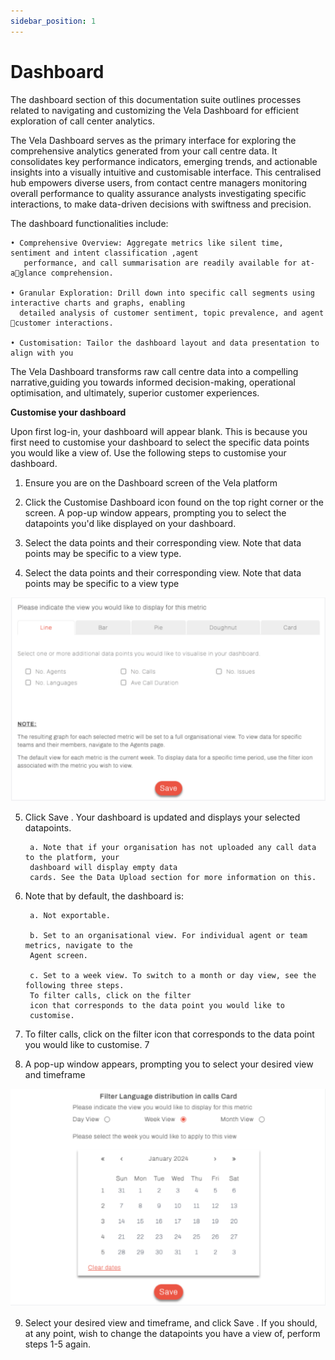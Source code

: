 ```yaml
---
sidebar_position: 1
---
```


# Dashboard

The dashboard section of this documentation suite outlines processes related to navigating and customizing 
the Vela Dashboard for efficient exploration of call center analytics.

The Vela Dashboard serves as the primary interface for exploring the comprehensive analytics generated from your 
call centre data. It consolidates key performance indicators, emerging trends, and actionable insights into a  visually 
intuitive and customisable interface. This centralised hub empowers  diverse users, from contact centre managers 
monitoring overall performance to quality assurance analysts investigating specific interactions, to make data-driven 
decisions with swiftness and precision.

 The dashboard functionalities include: 

    • Comprehensive Overview: Aggregate metrics like silent time, sentiment and intent classification ,agent 
       performance, and call summarisation are readily available for at-aglance comprehension. 
  
    • Granular Exploration: Drill down into specific call segments using interactive charts and graphs, enabling 
      detailed analysis of customer sentiment, topic prevalence, and agent customer interactions. 

    • Customisation: Tailor the dashboard layout and data presentation to  align with you

The Vela Dashboard transforms raw call centre data into a compelling narrative,guiding you towards informed 
decision-making, operational optimisation, and  ultimately, superior customer experiences.


**Customise your dashboard**

Upon first log-in, your dashboard will appear blank. This is because you first need to customise
your dashboard to select the specific data points you would like a view of. Use the 
following steps to customise your dashboard. 

1. Ensure you are on the Dashboard screen of the Vela platform

2. Click the Customise Dashboard icon found on the top right corner or  the screen. A pop-up window appears, 
prompting you to select the datapoints you'd like displayed on your dashboard. 

3. Select the data points and their corresponding view. Note that data points may be specific to a view type.

4. Select the data points and their corresponding view. Note that data points may be specific to a view type


![alt text](imaget.png)

5. Click Save . Your dashboard is updated and displays your selected datapoints.

        a. Note that if your organisation has not uploaded any call data to the platform, your
        dashboard will display empty data
        cards. See the Data Upload section for more information on this.

6. Note that by default, the dashboard is:

        a. Not exportable.

        b. Set to an organisational view. For individual agent or team metrics, navigate to the
        Agent screen.

        c. Set to a week view. To switch to a month or day view, see the following three steps.
        To filter calls, click on the filter
        icon that corresponds to the data point you would like to
        customise.

7. To filter calls, click on the filter icon that corresponds to the data point you would like to customise. 7

8. A pop-up window appears, prompting you to select your desired view and timeframe


![alt text](image-1t.png)

9. Select your desired view and timeframe, and click Save .
If you should, at any point, wish to change the datapoints you have a view of, perform steps
1-5 again.
